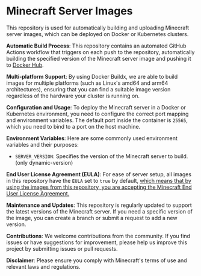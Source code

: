# Minecraft Server Images

This repository is used for automatically building and uploading Minecraft server images, which can be deployed on Docker or Kubernetes clusters.

**Automatic Build Process**: This repository contains an automated GitHub Actions workflow that triggers on each push to the repository, automatically building the specified version of the Minecraft server image and pushing it to [Docker Hub](https://hub.docker.com/r/ceerdecy/minecraft-server).

**Multi-platform Support**: By using Docker Buildx, we are able to build images for multiple platforms (such as Linux's amd64 and arm64 architectures), ensuring that you can find a suitable image version regardless of the hardware your cluster is running on.

**Configuration and Usage**: To deploy the Minecraft server in a Docker or Kubernetes environment, you need to configure the correct port mapping and environment variables. The default port inside the container is `25565`, which you need to bind to a port on the host machine.

**Environment Variables**: Here are some commonly used environment variables and their purposes:

- `SERVER_VERSION`: Specifies the version of the Minecraft server to build. (only dynamic-version)

**End User License Agreement (EULA)**: For ease of server setup, all images in this repository have the `EULA` set to `true` by default, <u>which means that by using the images from this repository, you are accepting the Minecraft End User License Agreement.</u>

**Maintenance and Updates**: This repository is regularly updated to support the latest versions of the Minecraft server. If you need a specific version of the image, you can create a branch or submit a request to add a new version.

**Contributions**: We welcome contributions from the community. If you find issues or have suggestions for improvement, please help us improve this project by submitting issues or pull requests.

**Disclaimer**: Please ensure you comply with Minecraft's terms of use and relevant laws and regulations.